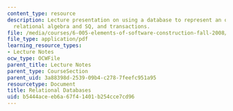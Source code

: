 ```yaml
---
content_type: resource
description: Lecture presentation on using a database to represent an object model,
  relational algebra and SQ, and transactions.
file: /media/courses/6-005-elements-of-software-construction-fall-2008/b5444aceeb6a67f41401b254cce7cd96_MIT6_005f08_lec22.pdf
file_type: application/pdf
learning_resource_types:
- Lecture Notes
ocw_type: OCWFile
parent_title: Lecture Notes
parent_type: CourseSection
parent_uid: 3a88398d-2539-09b4-c278-7feefc951a95
resourcetype: Document
title: Relational Databases
uid: b5444ace-eb6a-67f4-1401-b254cce7cd96
---
```


